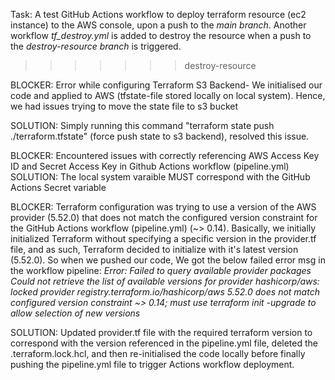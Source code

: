 
Task: A test GitHub Actions workflow to deploy terraform resource (ec2 instance) to the AWS console, upon a push to the *main branch*. Another workflow *tf_destroy.yml* is added to destroy the resource when a push to the *destroy-resource branch* is triggered.
>>>>>>> destroy-resource

BLOCKER: Error while configuring Terraform S3 Backend- We initialised our code and applied to AWS (tfstate-file stored locally on local system). Hence, we had issues trying to move the state file to s3 bucket

SOLUTION: Simply running this command "terraform state push ./terraform.tfstate" (force push state to s3 backend), resolved this issue.


BLOCKER: Encountered issues with correctly referencing AWS Access Key ID and Secret Access Key in Github Actions workflow (pipeline.yml)
SOLUTION: The local system varaible MUST correspond with the GitHub Actions Secret variable


BLOCKER: Terraform configuration was trying to use a version of the AWS provider (5.52.0) that does not match the configured version constraint for the GitHub Actions workflow (pipeline.yml) (~> 0.14). Basically, we initially initialized Terraform without specifying a specific version in the provider.tf file, and as such, Terraform decided to initialize with it's latest version (5.52.0). 
So when we pushed our code, We got the below failed error msg in the workflow pipeline: 
*Error: Failed to query available provider packages
Could not retrieve the list of available versions for provider hashicorp/aws:
locked provider registry.terraform.io/hashicorp/aws 5.52.0 does not match
configured version constraint ~> 0.14; must use terraform init -upgrade to allow selection of new versions*

SOLUTION: Updated provider.tf file with the required terraform version to correspond with the version referenced in the pipeline.yml file, deleted the .terraform.lock.hcl, and then re-initialised the code locally before finally pushing the pipeline.yml file to trigger Actions workflow deployment.



